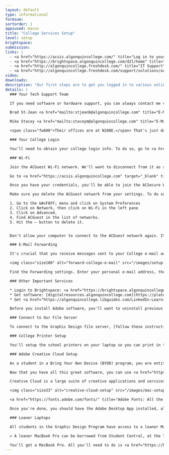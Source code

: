 ```yaml
---
layout: default
type: informational
formsum: 
sortorder: 1
appsused: macos
title: "College Services Setup"
level: setup
brightspace:
submission:
links: |
  - <a href="https://acsis.algonquincollege.com/" title="Log in to your college ACSIS account.">ACSIS</a>
  - <a href="https://brightspace.algonquincollege.com/d2l/home" title="Log in to Brightspace." target="_blank">Brightspace</a>
  - <a href="http://algonquincollege.freshdesk.com/" title="IT Support" target="_blank">IT Support</a>
  - <a href="http://algonquincollege.freshdesk.com/support/solutions/articles/11000016291-how-to-install-a-find-me-printer-on-your-mac" title="College printer drivers" target="_blank">College printer drivers</a>
video: 
downloads:
description: "Our first steps are to get you logged in to various online services. This will allow you to access your schedule, bursary information, cours materials, your network password, your grades and more."
details: | 
  ### Your Tech Support Team

  If you need software or hardware support, you can always contact me via <a href="mailto:paradia@algonquincollege.com" title="E-Mail Alain Paradis">e-mail</a>. You should be able to resolve most common support issues by referring to [our FreshDesk site](http://algonquincollege.freshdesk.com) We also have two excellent tech support people who are there to help you. They are:

  Brad St-Jean <a href="mailto:stjeanb@algonquincollege.com" title="E-Mail Brad St-Jean">E-mail</a>

  Mike Stacey <a href="mailto:staceym@algonquincollege.com" title="E-Mail Mike Stacey">E-mail</a>

  <span class="fw600">Their offices are at N208E.</span> That's just down the hall, near the water fountain.

  ### Your College Login

  You'll need to obtain your college login info. To do so, go to <a href="https://acsis.algonquincollege.com" title="Log in to your college ACSIS account.">Student Information System</a> (ACSIS). Click on Network, then follow the instructions to change your temporary password to a new unique password.

  ### Wi-Fi

  Join the ACGuest Wi-Fi network. We'll want to disconnect from it as soon as you have your official login credentials.

  Go to <a href="https://acsis.algonquincollege.com" target="_blank" title="ACSIS">ACSIS</a>. There are login instructions on the front page. Once you're in, click to Network Account Info in the left navigation. You'll retrieve your login credentials there.

  Once you have your credentials, you'll be able to join the ACSecure Wi-Fi network.

  Make sure you delete the ACGuest network from your settings. To do so,

  1. Go to the &#xF8FF; menu and click on System Preferences
  2. Click on Network, then click on Wi-Fi in the left pane
  3. Click on Advanced.
  4. Find ACGuest in the list of networks.
  5. Hit the — button to delete it.


  Don't allow your computer to connect to the ACGuest network again. It's just annoying.

  ### E-Mail Forwarding

  It's crucial that you receive messages sent to your College e-mail address in a timely fashion. The best solution is likely to forward your college e-mail messages to your personal address. To do so, log in to your account at <a href="http://liveac.algonquincollege.com/" title="Log in to your college e-mail account." class="fw600" target="_blank">liveac.algonquincollege.com</a>.

  <img class="size100" alt="forward-college-e-mail" src="/images/setup-college-services/forward-college-e-mail.jpg">

  Find the Forwarding settings. Enter your personal e-mail address, then save your settings.

  ### Other Important Services

  * Login to Brightspace: <a href="https://brightspace.algonquincollege.com/d2l/home" alt:="Algonquin College Learning Management System" target="_blank">Brightspace</a>
  * Get software: [digitalresources.algonquincollege.com](https://plato.algonquincollege.com/DigitalResources/Default.aspx)
  * Get <a href="https://algonquincollege.libguides.com/LinkedIn-Learning/" title="Get LinkedIn Learning" target="_blank">LinkedIn Learning from here</a>.

  Before you install Adobe software, you'll want to uninstall previous versions. I'll give you instructions one-on-one in class. I want you to have only the latest software on your computer, and no older versions.

  ### Connect to Our File Server

  To connect to the Graphic Design file server, [follow these instructions](http://algonquincollege.freshdesk.com/support/solutions/articles/11000009593-how-to-connect-to-the-college-dropbox-server-from-your-mac "Connect to the Graphic Design file server").

  ### College Printer Setup

  You'll setup the school printers on your laptop so you can print in the classrooms, the Agency and the Print Shop. <a href="http://algonquincollege.freshdesk.com/support/solutions/articles/11000016291-how-to-install-a-find-me-printer-on-your-mac" title="Set up your Mac for printing in our classrooms." target="_blank">Go to this page for instructions</a> on how to set up printing

  ### Adobe Creative Cloud Setup

  As a student in a Bring Your Own Device (BYOD) program, you are entitled to a vast array of resources, including Adobe Creative Cloud software. You will receive a message at your <a href="https://liveac.algonquincollege.com" title="Check your college e-mail for instructions on setting up Adobe Apps." target="_blank">college e-mail account</a> with a link and instructions.

  Now that you have all this great software, you can use <a href="https://algonquincollege.libguides.com/LinkedIn-Learning/" title="Sign Into LinkedIn Learning" target="_blank">LinkedIn Learning</a> to access software tutorials beyond those I post on <a href="http://www.youtube.com/accomputergraphics" title="Visit my YouTube Channel" target="_blank">my YouTube channel</a>.

  Creative Cloud is a large suite of creative applications and services offered by Adobe. We'll be principally using Illustrator, Photoshop and InDesign. They're installed through the Creative Cloud desktop app. You should also run updates with the app from your menu bar.

  <img class="size33" alt="creative-cloud-setup" src="/images/mac-setup/creative-cloud-setup.jpg">

  <a href="https://fonts.adobe.com/fonts/" title="Adobe Fonts: All the fonts you'll ever need." target="_blank">Adobe Fonts</a> is a cloud service which offers a large number of fonts. Creative Cloud also allows us to store files and libraries of artwork on their servers to sync them between computers or users.

  Once you're done, you should have the Adobe Desktop App installed, along with Illustrator, Photoshop, InDesign and Acrobat.

  ### Loaner Laptops

  All students in the Graphic Design Program have access to a loaner MacBook Pro in the event that their computer requires repairs. This is what the College requires:

  > A loaner MacBook Pro can be borrowed from Student Central, at the lower level of C Building for a 2 week period. In certain circumstances the loan can be renewed for up to 30 days. You will need to provide your student ID. If you are having your laptop repaired elsewhere, be sure to bring your repair documentation.

  You'll get a MacBook Pro. All you'll need to do is <a href="https://helpx.adobe.com/creative-cloud/kb/creative-cloud-desktop-app-download.html" title="Download the Adobe Desktop App." target="_blank">install the Adobe Desktop App</a>, log in, then install the apps you need. There's no reason for not finishing your work.
---
```

